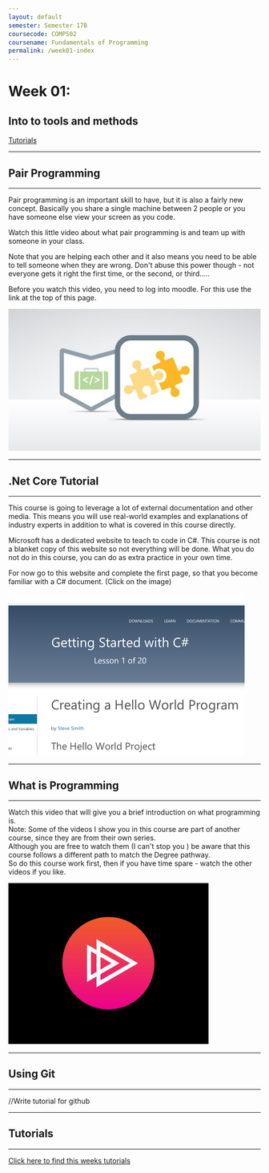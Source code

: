 ```yaml
---
layout: default
semester: Semester 17B
coursecode: COMP502
coursename: Fundamentals of Programming
permalink: /week01-index
---
```


# Week 01:
## Into to tools and methods

<a href="/week01-tutorial.html" class="btn btn-primary">Tutorials</a> 

---

## Pair Programming

---

Pair programming is an important skill to have, but it is also a fairly new concept. Basically you share a single machine between 2 people or you have someone else view your screen as you code.

Watch this little video about what pair programming is and team up with someone in your class.

Note that you are helping each other and it also means you need to be able to tell someone when they are wrong. Don't abuse this power though - not everyone gets it right the first time, or the second, or third.....

Before you watch this video, you need to log into moodle.
For this use the link at the top of this page.

[![Lynda.com - Pair Programming](/assets/images/Lynda-Pair-Programming.jpg)](https://www.lynda.com/Web-Design-tutorials/Web-Career-Clinic/432037-2.html)


---

## .Net Core Tutorial

---

This course is going to leverage a lot of external documentation and other media. This means you will use real-world examples and explanations of industry experts in addition to what is covered in this course directly.

Microsoft has a dedicated website to teach to code in C#. This course is not a blanket copy of this website so not everything will be done. What you do not do in this course, you can do as extra practice in your own time.

For now go to this website and complete the first page, so that you become familiar with a C# document. (Click on the image)

[![.dotnet learn](/assets/images/dotnet.png)](https://www.microsoft.com/net/tutorials/csharp/getting-started/hello-world)

---

## What is Programming

---

Watch this video that will give you a brief introduction on what programming is.  
Note: Some of the videos I show you in this course are part of another course, since they are from their own series.  
Although you are free to watch them (I can't stop you ) be aware that this course follows a different path to match the Degree pathway.  
So do this course work first, then if you have time spare - watch the other videos if you like.  

[![pluralsight](/assets/images/pluralsight.png)](https://www.lynda.com/Web-Design-tutorials/Web-Career-Clinic/432037-2.html)

---

## Using Git

---

//Write tutorial for github

---

## Tutorials

---

[Click here to find this weeks tutorials](/course/week01/tutorial)